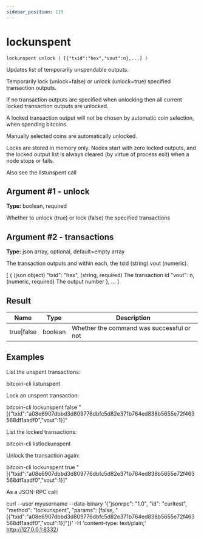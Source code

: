 ```yaml
---
sidebar_position: 119
---
```

# lockunspent

`lockunspent unlock ( [{"txid":"hex","vout":n},...] )`

Updates list of temporarily unspendable outputs.

Temporarily lock (unlock=false) or unlock (unlock=true) specified transaction outputs.

If no transaction outputs are specified when unlocking then all current locked transaction outputs are unlocked.

A locked transaction output will not be chosen by automatic coin selection, when spending bitcoins.

Manually selected coins are automatically unlocked.

Locks are stored in memory only. Nodes start with zero locked outputs, and the locked output list is always cleared (by virtue of process exit) when a node stops or fails.

Also see the listunspent call

## Argument #1 - unlock

**Type:** boolean, required

Whether to unlock (true) or lock (false) the specified transactions

## Argument #2 - transactions

**Type:** json array, optional, default=empty array

The transaction outputs and within each, the txid (string) vout (numeric).

[
  {                   (json object)
    "txid": "hex",    (string, required) The transaction id
    "vout": n,        (numeric, required) The output number
  },
  ...
]

## Result

| Name        | Type    | Description                               |
| ----------- | ------- | ----------------------------------------- |
| true\|false | boolean | Whether the command was successful or not |

## Examples

List the unspent transactions:

bitcoin-cli listunspent

Lock an unspent transaction:

bitcoin-cli lockunspent false "[{\"txid\":\"a08e6907dbbd3d809776dbfc5d82e371b764ed838b5655e72f463568df1aadf0\",\"vout\":1}]"

List the locked transactions:

bitcoin-cli listlockunspent

Unlock the transaction again:

bitcoin-cli lockunspent true "[{\"txid\":\"a08e6907dbbd3d809776dbfc5d82e371b764ed838b5655e72f463568df1aadf0\",\"vout\":1}]"

As a JSON-RPC call:

curl --user myusername --data-binary '{"jsonrpc": "1.0", "id": "curltest", "method": "lockunspent", "params": [false, "[{\"txid\":\"a08e6907dbbd3d809776dbfc5d82e371b764ed838b5655e72f463568df1aadf0\",\"vout\":1}]"]}' -H 'content-type: text/plain;' http://127.0.0.1:8332/